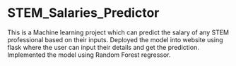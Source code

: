 # STEM_Salaries_Predictor
This is a Machine learning project which can predict the salary of any STEM professional based on their inputs.
Deployed the model into website using flask where the user can input their details and get the prediction.
Implemented the model using Random Forest regressor. 
